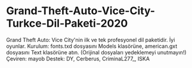 # Grand-Theft-Auto-Vice-City-Turkce-Dil-Paketi-2020
Grand Theft Auto: Vice City'nin ilk ve tek profesyonel dil paketidir. İyi oyunlar.
Kurulum: fonts.txd dosyasını Models klasörüne, american.gxt dosyasını Text klasörüne atın. (Orijinal dosyaları yedeklemeyi unutmayın!)
Çeviren: mayob
Destek: DY, Cerberus, CriminaL277_, ISKA
